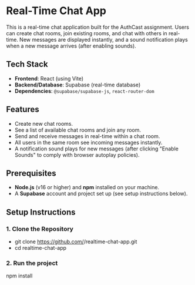 # Real-Time Chat App

This is a real-time chat application built for the AuthCast assignment. Users can create chat rooms, join existing rooms, and chat with others in real-time. New messages are displayed instantly, and a sound notification plays when a new message arrives (after enabling sounds).

## Tech Stack
- **Frontend**: React (using Vite)
- **Backend/Database**: Supabase (real-time database)
- **Dependencies**: `@supabase/supabase-js`, `react-router-dom`

## Features
- Create new chat rooms.
- See a list of available chat rooms and join any room.
- Send and receive messages in real-time within a chat room.
- All users in the same room see incoming messages instantly.
- A notification sound plays for new messages (after clicking "Enable Sounds" to comply with browser autoplay policies).

## Prerequisites
- **Node.js** (v16 or higher) and **npm** installed on your machine.
- A **Supabase** account and project set up (see setup instructions below).

## Setup Instructions

### 1. Clone the Repository

- git clone https://github.com/<your-username>/realtime-chat-app.git
- cd realtime-chat-app

### 2. Run the project
npm install